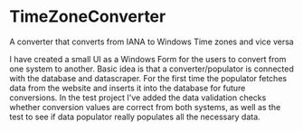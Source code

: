 # TimeZoneConverter
A converter that converts from IANA to Windows Time zones and vice versa

I have created a small UI as a Windows Form for the users to convert from one system to another. 
Basic idea is that a converter/populator is connected with the database and datascraper.
For the first time the populator fetches data from the website and inserts it into the database for future conversions.
In the test project I've added the data validation checks whether conversion values are correct from both systems, as well as the test to see if data populator really populates
all the necessary data.
